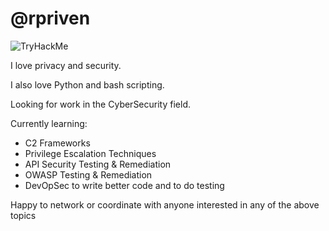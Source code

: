# **@rpriven**

<img src="https://tryhackme-badges.s3.amazonaws.com/djedi.riven.png" alt="TryHackMe">

I love privacy and security.

I also love Python and bash scripting.

Looking for work in the CyberSecurity field.

Currently learning:
  - C2 Frameworks
  - Privilege Escalation Techniques
  - API Security Testing & Remediation
  - OWASP Testing & Remediation
  - DevOpSec to write better code and to do testing
  
Happy to network or coordinate with anyone interested in any of the above topics
